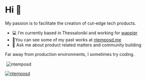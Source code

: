 <h1>Hi 👋</h1>
<p>My passion is to facilitate the creation of cut-edge tech products.</p>

- 💻 I’m currently based in Thessaloniki and working for [wappier](https://wappier.com/)
- 👨‍You can see some of my past works at [ntemposd.me](ntemposd.me)
- 💬 Ask me about product related matters and community building

<p>Far away from production environments, I sometimes try coding.</p>

<!--<<p><img align="left" src="https://github-readme-stats.vercel.app/api/top-langs?username=ntemposd&show_icons=true&locale=en&layout=compact" alt="ntemposd" /></p>-->

<p>&nbsp;<img align="center" src="https://github-readme-stats.vercel.app/api?username=ntemposd&show_icons=true&locale=en" alt="ntemposd" /></p>

<!--<p><img align="center" src="https://github-readme-streak-stats.herokuapp.com/?user=ntemposd&" alt="ntemposd" /></p>-->

<p align="left"> <a href="https://twitter.com/ntemposd" target="blank"><img src="https://img.shields.io/twitter/follow/ntemposd?logo=twitter&style=for-the-badge" alt="ntemposd" /></a> </p>


